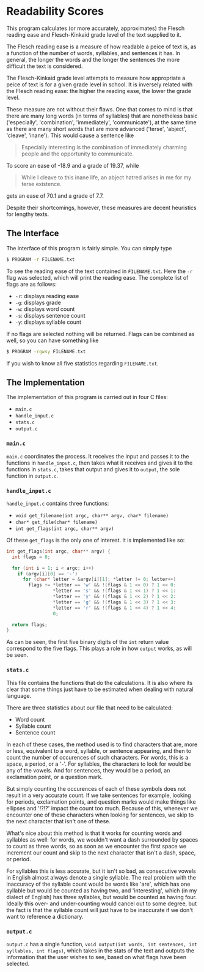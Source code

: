 # Readability Scores

This program calculates (or more accurately, approximates) the Flesch reading ease and Flesch-Kinkaid grade level of the text supplied to it.

The Flesch reading ease is a measure of how readable a peice of text is, as a function of the number of words, syllables, and sentences it has. In general, the longer the words and the longer the sentences the more difficult the text is considered.

The Flesch-Kinkaid grade level attempts to measure how appropriate a peice of text is for a given grade level in school. It is inversely related with the Flesch reading ease: the higher the reading ease, the lower the grade level.

These measure are not without their flaws. One that comes to mind is that there are many long words (in terms of syllables) that are nonetheless basic ('especially', 'combination', 'immediately', 'communicate'), at the same time as there are many short words that are more advanced ('terse', 'abject', 'cleave', 'inane'). This would cause a sentence like

> Especially interesting is the combination of immediately charming people and the opportunity to communicate.

To score an ease of -18.9 and a grade of 19.37, while

> While I cleave to this inane life, an abject hatred arises in me for my terse existence.

gets an ease of 70.1 and a grade of 7.7.

Despite their shortcomings, however, these measures are decent heuristics for lengthy texts.

## The Interface

The interface of this program is fairly simple. You can simply type

```bash
$ PROGRAM -r FILENAME.txt
```

To see the reading ease of the text contained in `FILENAME.txt`. Here the `-r` flag was selected, which will print the reading ease. The complete list of flags are as follows:

* `-r`: displays reading ease
* `-g`: displays grade
* `-w`: displays word count
* `-s`: displays sentence count
* `-y`: displays syllable count

If no flags are selected nothing will be returned. Flags can be combined as well, so you can have something like

```bash
$ PROGRAM -rgwsy FILENAME.txt
```

If you wish to know all five statistics regarding `FILENAME.txt`.

## The Implementation

The implementation of this program is carried out in four C files:

* `main.c`
* `handle_input.c`
* `stats.c`
* `output.c`

### `main.c`

`main.c` coordinates the process. It receives the input and passes it to the functions in `handle_input.c`, then takes what it receives and gives it to the functions in `stats.c`, takes that output and gives it to `output`, the sole function in `output.c`.

### `handle_input.c`

`handle_input.c` contains three functions:

* `void get_filename(int argc, char** argv, char* filename)`
* `char* get_file(char* filename)`
* `int get_flags(int argc, char** argv)`

Of these `get_flags` is the only one of interest. It is implemented like so:

```C
int get_flags(int argc, char** argv) {
  int flags = 0;

  for (int i = 1; i < argc; i++)
    if (argv[i][0] == '-')
      for (char* letter = &argv[i][1]; *letter != 0; letter++)
        flags += *letter == 'w' && !(flags & 1 << 0) ? 1 << 0:
                 *letter == 's' && !(flags & 1 << 1) ? 1 << 1:
                 *letter == 'y' && !(flags & 1 << 2) ? 1 << 2:
                 *letter == 'g' && !(flags & 1 << 3) ? 1 << 3:
                 *letter == 'r' && !(flags & 1 << 4) ? 1 << 4:
                 0;

  return flags;
}
```

As can be seen, the first five binary digits of the `int` return value correspond to the five flags. This plays a role in how `output` works, as will be seen.

### `stats.c`

This file contains the functions that do the calculations. It is also where its clear that some things just have to be estimated when dealing with natural language.

There are three statistics about our file that need to be calculated:

* Word count
* Syllable count
* Sentence count

In each of these cases, the method used is to find characters that are, more or less, equivalent to a word, syllable, or sentence appearing, and then to count the number of occurences of such characters. For words, this is a space, a period, or a '-'. For syllables, the characters to look for would be any of the vowels. And for sentences, they would be a period, an exclamation point, or a question mark.

But simply counting the occurences of each of these symbols does not result in a very accurate count. If we take sentences for example, looking for periods, exclamation points, and question marks would make things like ellipses and '!?!?' impact the count too much. Because of this, whenever we encounter one of these characters when looking for sentences, we skip to the next character that isn't one of these.

What's nice about this method is that it works for counting words and syllables as well: for words, we wouldn't want a dash surrounded by spaces to count as three words, so as soon as we encounter the first space we increment our count and skip to the next character that isn't a dash, space, or period.

For syllables this is less accurate, but it isn't so bad, as consecutive vowels in English almost always denote a single syllable. The real problem with the inaccuracy of the syllable count would be words like 'are', which has one syllable but would be counted as having two, and 'interesting', which (in my dialect of English) has three syllables, but would be counted as having four. Ideally this over- and under-counting would cancel out to some degree, but the fact is that the syllable count will just have to be inaccurate if we don't want to reference a dictionary.

### `output.c`

`output.c` has a single function, `void output(int words, int sentences, int syllables, int flags)`, which takes in the stats of the text and outputs the information that the user wishes to see, based on what flags have been selected.
